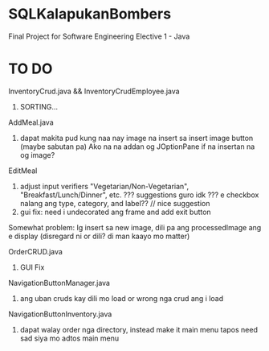 # SQLKalapukanBombers

Final Project for Software Engineering Elective 1 - Java

# TO DO

InventoryCrud.java && InventoryCrudEmployee.java
  1. SORTING...

AddMeal.java
  1. dapat makita pud kung naa nay image na insert sa insert image button (maybe sabutan pa)
       Ako na na addan og JOptionPane if na insertan na og image?

EditMeal
  1. adjust input verifiers
    "Vegetarian/Non-Vegetarian", "Breakfast/Lunch/Dinner", etc.
    ??? suggestions guro idk ???
      e checkbox nalang ang type, category, and label?? // nice suggestion
  2. gui fix: need i undecorated ang frame and add exit button
     
  Somewhat problem:
    Ig insert sa new image, dili pa ang processedImage ang e display (disregard ni or dili? di man kaayo mo matter)

OrderCRUD.java
  1. GUI Fix

NavigationButtonManager.java
  1. ang uban cruds kay dili mo load or wrong nga crud ang i load
     
NavigationButtonInventory.java
  1. dapat walay order nga directory, instead make it main menu tapos need sad siya mo adtos main menu
     

